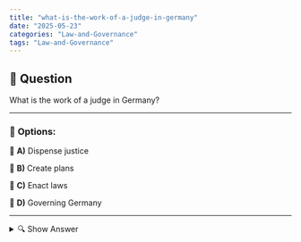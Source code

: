 ```yaml
---
title: "what-is-the-work-of-a-judge-in-germany"
date: "2025-05-23"
categories: "Law-and-Governance"
tags: "Law-and-Governance"
---
```


## 📌 **Question**

What is the work of a judge in Germany?



---

### 📝 **Options:**

🔘 **A)** Dispense justice

🔘 **B)** Create plans

🔘 **C)** Enact laws

🔘 **D)** Governing Germany

---

<details>
  <summary>🔍 Show Answer</summary>

  <p>
💡  <b>Correct Answer:</b>  a
  </p>
  <p>
    📖<b>Explanation:</b>
    
  </p>
</details>
